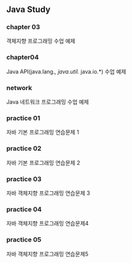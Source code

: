 # 

## Java Study 

### chapter 03  
객체지향 프로그래밍 수업 예제 

### chapter04 
Java API(java.lang.*, java.util.* java.io.*) 수업 예제 

### network 
Java 네트워크 프로그래밍 수업 예제 

### practice 01 
자바 기본 프로그래밍 연습문제 1

### practice 02 
자바 기본 프로그래밍 연습문제 2

### practice 03
자바 객체지향 프로그래밍 연습문제 3

### practice 04
자바 객체지향 프로그래밍 연습문제4

### practice 05
자바 객체지향 프로그래밍 연습문제5

 
